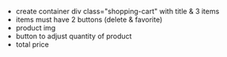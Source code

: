 - create container div class="shopping-cart" with title & 3 items
- items must have 2 buttons (delete & favorite)
- product img
- button to adjust quantity of product
- total price

